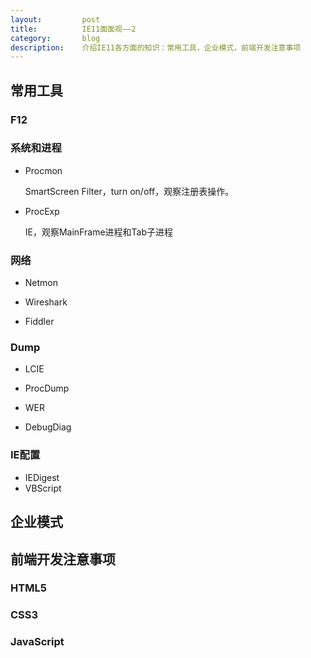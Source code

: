 ```yaml
---
layout:         post
title:          IE11面面观——2
category:       blog
description:    介绍IE11各方面的知识：常用工具，企业模式，前端开发注意事项
---
```


## 常用工具

### F12

### 系统和进程

- Procmon
	
	SmartScreen Filter，turn on/off，观察注册表操作。

- ProcExp

	IE，观察MainFrame进程和Tab子进程

### 网络

- Netmon

- Wireshark

- Fiddler

### Dump

- LCIE

- ProcDump

- WER

- DebugDiag


### IE配置

- IEDigest
- VBScript

## 企业模式

## 前端开发注意事项

### HTML5

### CSS3

### JavaScript